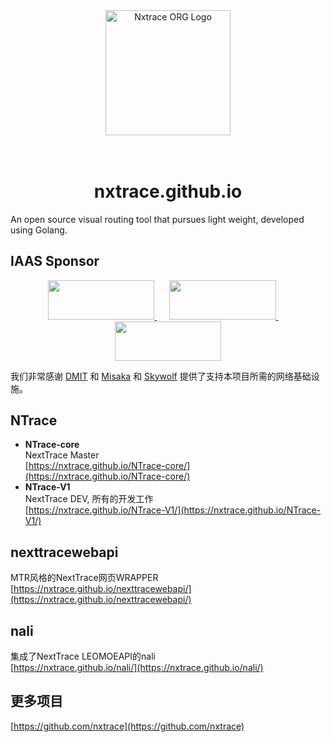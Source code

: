 <div align="center">

<img src="https://github.com/nxtrace/NTrace-core/blob/main/asset/logo.png?raw=true" height="200px" alt="Nxtrace ORG Logo"/>

</div>

<h1 align="center">
  <br>nxtrace.github.io<br>
</h1>

An open source visual routing tool that pursues light weight, developed using Golang.

## IAAS Sponsor

<div style="text-align: center;">
    <a href="https://dmit.io">
        <img src="https://www.dmit.io/templates/dmit_theme_2020/dmit/assets/images/dmit_logo_with_text_blue.svg" width="170.7" height="62.9">
    </a>
    &nbsp;&nbsp;&nbsp;&nbsp;
    <a href="https://misaka.io" >
        <img src="https://www.jsdelivr.com/assets/8997e39e1f9d776502ab4d7cdff9d1608aa67aaf/img/globalping/sponsors/misaka.svg" width="170.7" height="62.9">
    </a>
    &nbsp;&nbsp;&nbsp;&nbsp;
    <a href="https://skywolf.cloud" >
        <img src="https://hk.skywolf.cloud/assets/img/skywolf.svg" width="170.7" height="62.9">
    </a>
</div>



我们非常感谢 [DMIT](https://dmit.io) 和 [Misaka](https://misaka.io) 和 [Skywolf](https://skywolf.cloud) 提供了支持本项目所需的网络基础设施。

## NTrace
- **NTrace-core**<br>
  NextTrace Master<br>
  [https://nxtrace.github.io/NTrace-core/](https://nxtrace.github.io/NTrace-core/)
- **NTrace-V1**<br>
  NextTrace DEV, 所有的开发工作<br>
  [https://nxtrace.github.io/NTrace-V1/](https://nxtrace.github.io/NTrace-V1/)

## nexttracewebapi
  MTR风格的NextTrace网页WRAPPER<br>
  [https://nxtrace.github.io/nexttracewebapi/](https://nxtrace.github.io/nexttracewebapi/)
  
## nali
  集成了NextTrace LEOMOEAPI的nali<br>
  [https://nxtrace.github.io/nali/](https://nxtrace.github.io/nali/)

## 更多项目
  [https://github.com/nxtrace](https://github.com/nxtrace)

